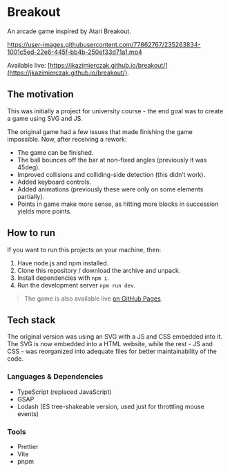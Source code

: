 # Breakout

An arcade game inspired by Atari Breakout.

https://user-images.githubusercontent.com/77862767/235263834-1001c5ed-22e6-445f-bb4b-250ef33d71a1.mp4

Available live: [https://jkazimierczak.github.io/breakout/](https://jkazimierczak.github.io/breakout/).

## The motivation

This was initially a project for university course - the end goal was to create a game using SVG and JS.

The original game had a few issues that made finishing the game impossible. Now, after receiving a rework:

- The game can be finished.
- The ball bounces off the bar at non-fixed angles (previously it was 45deg).
- Improved collisions and colliding-side detection (this didn’t work).
- Added keyboard controls.
- Added animations (previously these were only on some elements partially).
- Points in game make more sense, as hitting more blocks in succession yields more points.

## How to run

If you want to run this projects on your machine, then:

1. Have node.js and npm installed.
2. Clone this repository / download the archive and unpack.
3. Install dependencies with `npm i`.
4. Run the development server `npm run dev`.

> The game is also available live [on GitHub Pages](https://jkazimierczak.github.io/breakout/).

## Tech stack

The original version was using an SVG with a JS and CSS embedded into it. The SVG is now embedded into a HTML website, while the rest - JS and CSS - was reorganized into adequate files for better maintainability of the code.

### Languages & Dependencies

- TypeScript (replaced JavaScript)
- GSAP
- Lodash (ES tree-shakeable version, used just for throttling mouse events)

### Tools

- Prettier
- Vite
- pnpm

